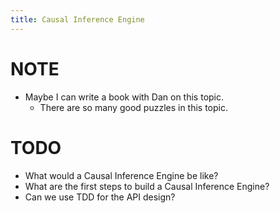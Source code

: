 ```yaml
---
title: Causal Inference Engine
---
```


# NOTE

- Maybe I can write a book with Dan on this topic.
  - There are so many good puzzles in this topic.

# TODO

- What would a Causal Inference Engine be like?
- What are the first steps to build a Causal Inference Engine?
- Can we use TDD for the API design?
